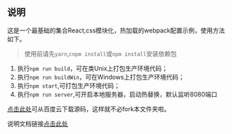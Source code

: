 
## 说明

这是一个最基础的集合React,css模块化，热加载的webpack配置示例，使用方法如下。

> 使用前请先`yarn`,`cnpm install`或`npm install`安装依赖包

1. 执行`npm run build`，可在类Unix上打包生产环境代码；
2. 执行`npm run buildWin`，可在Windows上打包生产环境代码；
3. 执行`npm start`,可打包生产环境代码；
4. 执行`npm run server`,可开启本地服务器，启动热替换，默认监听8080端口

[点击此处](https://pan.baidu.com/s/1crtGCI)可从百度云下载源码，这样就不必fork本文件夹啦。

说明文档链接[点击此处](https://segmentfault.com/a/1190000006178770)

